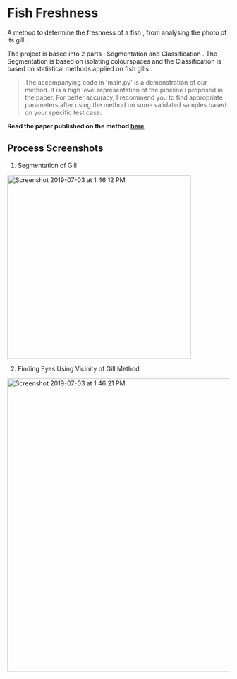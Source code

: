 # Fish Freshness 

A method to determine the freshness of a fish , from analysing the photo of its gill . 

The project is based into 2 parts : Segmentation and Classification . The Segmentation is based on isolating colourspaces and the Classification is based on statistical methods applied on fish gills . 

> The accompanying code in 'main.py' is a demonstration of our method. It is a high level representation of the pipeline I proposed in the paper. For better accuracy, I recommend you to find appropriate parameters after using the method on some validated samples based on your specific test case. 

__Read the paper published on the method [here](https://drive.google.com/file/d/1NBKmWRatD1mEbceCR9TL9kkS6k-a_szO/view?usp=sharing)__

## Process Screenshots

1. Segmentation of Gill 
<img width="416" alt="Screenshot 2019-07-03 at 1 46 12 PM" src="https://user-images.githubusercontent.com/32849156/60575494-44b85900-9d99-11e9-9911-44d269fac61f.png">

2. Finding Eyes Using Vicinity of Gill Method 
<img width="664" alt="Screenshot 2019-07-03 at 1 46 21 PM" src="https://user-images.githubusercontent.com/32849156/60575495-4550ef80-9d99-11e9-868d-6c60b0411d50.png">

